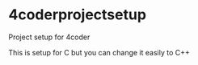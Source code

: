 # 4coderprojectsetup
Project setup for 4coder

This is setup for C but you can change it easily to C++
